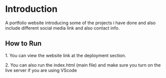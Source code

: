 <h1>Introduction</h1>
<p>
  A portfolio website introducing some of the projects i have done and also include different social media link and also contact info. 
</p>

<h2>How to Run</h2>
<p>
  1. You can view the website link at the deployment section.
</p>
<p>
  2. You can also run the index.html (main file) and make sure you turn on the live server if you are using VScode
</p>

